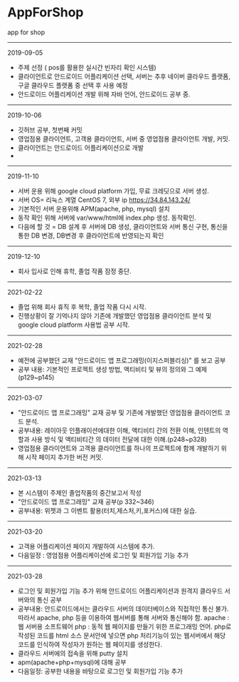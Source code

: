 # AppForShop
app for shop

-------------------------------------------------------------------------------------------------------------------
2019-09-05
  - 주제 선정 ( pos를 활용한 실시간 빈자리 확인 시스템)
  - 클라이언트로 안드로이드 어플리케이션 선택, 서버는 추후 네이버 클라우드 플랫폼, 구글 클라우드 플랫폼 중 선택 후 사용 예정
  - 안드로이드 어플리케이션 개발 위해 자바 언어, 안드로이드 공부 중.
-------------------------------------------------------------------------------------------------------------------
2019-10-06
  - 깃허브 공부, 첫번째 커밋
  - 영업점용 클라이언트, 고객용 클라이언트, 서버 중  영업점용 클라이언트 개발, 커밋.
  - 클라이언트는 안드로이드 어플리케이션으로 개발
  - 
-------------------------------------------------------------------------------------------------------------------
2019-11-10
  - 서버 운용 위해 google cloud platform 가입, 무료 크레딧으로 서버 생성.
  - 서버 OS= 리눅스 계열 CentOS 7, 외부 ip https://34.84.143.24/ 
  - 기본적인 서버 운용위해 APM(apache, php, mysql) 설치
  - 동작 확인 위해 서버에 var/www/html에 index.php 생성. 동작확인.
  - 다음에 할 것 = DB 설계 후 서버에 DB 생성, 클라이언트와 서버 통신 구현, 통신을 통한 DB 변경, DB변경 후 클라이언트에 반영되는지 확인

--------------------------------------------------------------------------------------------------------------------
2019-12-10
  - 회사 입사로 인해 휴학, 졸업 작품 잠정 중단.

--------------------------------------------------------------------------------------------------------------------
2021-02-22
  - 졸업 위해 회사 휴직 후 복학, 졸업 작품 다시 시작.
  - 진행상황이 잘 기억나지 않아 기존에 개발했던 영업점용 클라이언트 분석 및 google cloud platform 사용법 공부 시작.
--------------------------------------------------------------------------------------------------------------------
2021-02-28
  - 예전에 공부했던 교재 "안드로이드 앱 프로그래밍(이지스퍼블리싱)" 를 보고 공부
  - 공부 내용: 기본적인 프로젝트 생성 방법, 액티비티 및 뷰의 정의와 그 예제(p129~p145)
--------------------------------------------------------------------------------------------------------------------
2021-03-07
  - "안드로이드 앱 프로그래밍" 교재 공부 및 기존에 개발했던 영업점용 클라이언트 코드 분석.
  - 공부내용: 레이아웃 인플래이션에대한 이해, 액티비티 간의 전환 이해, 인텐트의 역할과 사용 방식 및 액티비티간 의 데이터 전달에 대한 이해.(p248~p328)
  - 영업점용 클라이언트와 고객용 클라이언트를 하나의 프로젝트에 함께 개발하기 위해 시작 페이지 추가한 버전 커밋.
--------------------------------------------------------------------------------------------------------------------
2021-03-13
  - 본 시스템이 주제인 졸업작품의 중간보고서 작성
  - "안드로이드 앱 프로그래밍" 교재 공부(p 332~346)
  - 공부내용: 위젯과 그 이벤트 활용(터치,제스처,키,포커스)에 대한 실습. 
---------------------------------------------------------------------------------------------------------------------
2021-03-20
  - 고객용 어플리케이션 페이지 개발하여 시스템에 추가.
  - 다음일정 : 영엄점용 어플리케이션에 로그인 및 회원가입 기능 추가
----------------------------------------------------------------------------------------------------------------------
2021-03-28
  - 로그인 및 회원가입 기능 추가 위해 안드로이드 어플리케이션과 원격지 클라우드 서버와의 통신 공부
  - 공부내용: 안드로이드에서는 클라우드 서버의 데이터베이스와 직접적인 통신 불가. 
              따라서 apache, php 등을 이용하여 웹서버를 통해 서버와 통신해야 함. 
              apache : 웹 서버용 소프트웨어
              php : 동적 웹 페이지를 만들기 위한 프로그래밍 언어. php로 작성된 코드를 html 소스 문서안에 넣으면 
              php 처리기능이 있는 웹서버에서 해당 코드를 인식하여 작성자가 원하는 웹 페이지를 생성한다. 
  - 클라우드 서버에의 접속을 위해 putty 설치
  - apm(apache+php+mysql)에 대해 공부
  - 다음일정: 공부한 내용을 바탕으로 로그인 및 회원가입 기능 추가
